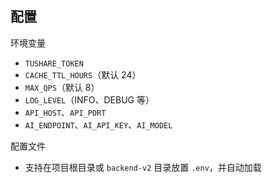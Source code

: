 ## 配置

环境变量
- `TUSHARE_TOKEN`
- `CACHE_TTL_HOURS`（默认 24）
- `MAX_QPS`（默认 8）
- `LOG_LEVEL`（INFO、DEBUG 等）
- `API_HOST`、`API_PORT`
- `AI_ENDPOINT`、`AI_API_KEY`、`AI_MODEL`

配置文件
- 支持在项目根目录或 `backend-v2` 目录放置 `.env`，并自动加载

